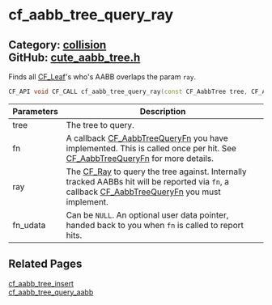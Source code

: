 [](../header.md ':include')

# cf_aabb_tree_query_ray

Category: [collision](/api_reference?id=collision)  
GitHub: [cute_aabb_tree.h](https://github.com/RandyGaul/cute_framework/blob/master/include/cute_aabb_tree.h)  
---

Finds all [CF_Leaf](/collision/cf_leaf.md)'s who's AABB overlaps the param `ray`.

```cpp
CF_API void CF_CALL cf_aabb_tree_query_ray(const CF_AabbTree tree, CF_AabbTreeQueryFn* fn, CF_Ray ray, void* fn_udata);
```

Parameters | Description
--- | ---
tree | The tree to query.
fn | A callback [CF_AabbTreeQueryFn](/collision/cf_aabbtreequeryfn.md) you have implemented. This is called once per hit. See [CF_AabbTreeQueryFn](/collision/cf_aabbtreequeryfn.md) for more details.
ray | The [CF_Ray](/math/cf_ray.md) to query the tree against. Internally tracked AABBs hit will be reported via `fn`, a callback [CF_AabbTreeQueryFn](/collision/cf_aabbtreequeryfn.md) you must implement.
fn_udata | Can be `NULL`. An optional user data pointer, handed back to you when `fn` is called to report hits.

## Related Pages

[cf_aabb_tree_insert](/collision/cf_aabb_tree_insert.md)  
[cf_aabb_tree_query_aabb](/collision/cf_aabb_tree_query_aabb.md)  
